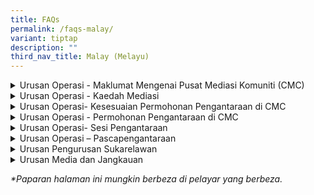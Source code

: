 ```yaml
---
title: FAQs
permalink: /faqs-malay/
variant: tiptap
description: ""
third_nav_title: Malay (Melayu)
---
```

<div data-type="detailGroup" class="isomer-accordion isomer-accordion-white">
<details class="isomer-details">
<summary>Urusan Operasi - Maklumat Mengenai Pusat Mediasi Komuniti (CMC)</summary>
<div data-type="detailsContent" class="isomer-details-content">
<blockquote>
<p>Apakah yang dilakukan oleh Pusat Mediasi Komuniti (CMC)?</p>
</blockquote>
<p>CMC, di bawah Kementerian Undang-Undang, sediakan perkhidmatan mediasi
secara percuma untuk penduduk Singapura yang ada masalah hubungan atau
pertikaian dalam komuniti.</p>
<p></p>
<blockquote>
<p>- Apakah faedah mediasi?</p>
</blockquote>
<p>Mediasi di CMC ada banyak kelebihan:</p>
<ul data-tight="true" class="tight">
<li>
<p><strong>Percuma</strong>: Tak perlu bayar apa-apa.</p>
</li>
<li>
<p><strong>Privasi terjaga</strong>: Apa yang dibincang dan siapa yang terlibat
akan dirahsiakan.</p>
</li>
<li>
<p><strong>Jimatan masa</strong>: Sesi biasanya ambil masa lebih kurang 2
jam. Dibuka hari Isnin sampai Jumaat, dan pagi Sabtu.</p>
</li>
<li>
<p><strong>Lokasi senang dicapai</strong>: Ada sesi bersemuka di Pusat Perkhidmatan
MinLaw dan 18 lokasi lain seluruh Singapura. Kalau isu tak terlalu rumit,
boleh juga buat sesi secara online.</p>
</li>
</ul>
<p></p>
<p>Tak perlu sediakan bukti untuk mohon mediasi di CMC.</p>
</div>
</details>
<details class="isomer-details">
<summary>Urusan Operasi - Kaedah Mediasi</summary>
<div data-type="detailsContent" class="isomer-details-content">
<blockquote>
<p>Di manakah mediasi CMC dijalankan?</p>
</blockquote>
<p>Mediasi CMC dijalankan di:
<br><strong>45 Maxwell Road, The URA Centre (East Wing), #07-11, Singapura 069118.</strong>
</p>
<p><strong>Mediasi yang dirujuk dan diarahkan oleh mahkamah</strong> dijalankan
pada:</p>
<ul>
<li>
<p>Hari Isnin hingga Jumaat, dari <strong>9.00 pagi hingga 1.00 tengah hari</strong>
</p>
</li>
</ul>
<p><strong>Mediasi secara sukarela</strong> dijalankan pada:</p>
<ul>
<li>
<p>Hari Isnin hingga Jumaat, dari <strong>2.00 petang hingga 6.00 petang</strong>
</p>
</li>
<li>
<p>Hari Sabtu, dari <strong>9.00 pagi hingga 1.00 tengah hari</strong>
<br>Kami <strong>ditutup pada hari Ahad dan Cuti Umum</strong>.</p>
</li>
</ul>
<p></p>
<p>Kami juga menyediakan mediasi secara sukarela di <strong>18 lokasi mediasi satelit</strong> berikut:</p>
<p>·&nbsp;&nbsp;&nbsp;&nbsp;&nbsp;&nbsp; Kelab Komuniti ACE the Place</p>
<p>·&nbsp;&nbsp;&nbsp;&nbsp;&nbsp;&nbsp; Kelab Komuniti Bedok</p>
<p>·&nbsp;&nbsp;&nbsp;&nbsp;&nbsp;&nbsp; Kelab Komuniti Ci Yuan</p>
<p>·&nbsp;&nbsp;&nbsp;&nbsp;&nbsp;&nbsp; Kelab Komuniti Clementi</p>
<p>·&nbsp;&nbsp;&nbsp;&nbsp;&nbsp;&nbsp; Kelab Komuniti Geylang Serai@Wisma
Geylang Serai</p>
<p>·&nbsp;&nbsp;&nbsp;&nbsp;&nbsp;&nbsp; Kelab Komuniti MacPherson</p>
<p>·&nbsp;&nbsp;&nbsp;&nbsp;&nbsp;&nbsp; Kelab Komuniti Nee Soon East</p>
<p>·&nbsp;&nbsp;&nbsp;&nbsp;&nbsp;&nbsp; Kelab Komuniti Paya Lebar-Kovan</p>
<p>·&nbsp;&nbsp;&nbsp;&nbsp;&nbsp;&nbsp; Kelab Komuniti Toa Payoh Barat</p>
<p>·&nbsp;&nbsp;&nbsp;&nbsp;&nbsp;&nbsp; Kelab Komuniti Telok Blangah</p>
<p>·&nbsp;&nbsp;&nbsp;&nbsp;&nbsp;&nbsp; Pusat ServiceSG One Punggol</p>
<p>·&nbsp;&nbsp;&nbsp;&nbsp;&nbsp;&nbsp; Pusat ServiceSG Our Tampines Hub</p>
<p>·&nbsp;&nbsp;&nbsp;&nbsp;&nbsp;&nbsp; ServiceSG@Kelab Komuniti Keat Hong</p>
<p>·&nbsp;&nbsp;&nbsp;&nbsp;&nbsp;&nbsp; ServiceSG Centre@Kelab Komuniti
The Frontier</p>
<p>·&nbsp;&nbsp;&nbsp;&nbsp;&nbsp;&nbsp; Pusat ServiceSG Bukit Merah</p>
<p>·&nbsp;&nbsp;&nbsp;&nbsp;&nbsp;&nbsp; Pusat ServiceSG Woodlands</p>
<p>·&nbsp;&nbsp;&nbsp;&nbsp;&nbsp;&nbsp; Pondok Polis Kejiranan Tampines
East</p>
<p>·&nbsp;&nbsp;&nbsp;&nbsp;&nbsp;&nbsp; Pondok Polis Kejiranan Tampines
North</p>
<p></p>
<blockquote>
<p>Bolehkah mediasi dijalankan melalui Zoom?</p>
</blockquote>
<p>Mediasi secara maya boleh diadakan untuk <strong>kes yang kurang rumit</strong>.</p>
</div>
</details>
<details class="isomer-details">
<summary>Urusan Operasi- Kesesuaian Permohonan Pengantaraan di CMC</summary>
<div data-type="detailsContent" class="isomer-details-content">
<blockquote>
<p>Apakah jenis pertikaian yang sesuai untuk mediasi di CMC?</p>
</blockquote>
<p>Mediasi di CMC sesuai untuk selesaikan masalah antara jiran, ahli keluarga,
kawan, rakan sekerja, tuan rumah dan penyewa – pendek kata, apa-apa pertikaian
yang libatkan hubungan peribadi. Tapi ia <strong>tak sesuai untuk kes kontrak atau urusan bisnes</strong>.</p>
<p></p>
<p>Untuk senarai penuh jenis pertikaian yang boleh dimediasikan, klik <a href="/disputes-suitable-for-mediation-malay/" rel="noopener nofollow" target="_blank">di sini</a>.</p>
<p></p>
<p></p>
<blockquote>
<p>Kenapa CMC terima permohonan tanpa buat siasatan?</p>
</blockquote>
<p>CMC tak jalankan siasatan. Kami fokus bantu pihak-pihak berbincang dengan
baik dan cari penyelesaian yang semua boleh setuju.
<br>Matlamat kami ialah bantu anda berkomunikasi secara terbuka dan capai
persetujuan bersama.</p>
<p></p>
<blockquote>
<p>Bolehkah CMC menerima kes yang melibatkan pertikaian jiran di kondominium
persendirian atau harta tanah?</p>
</blockquote>
<p>Boleh! Kami terima kes jiran dari rumah HDB dan hartanah persendirian
– termasuk kondominium dan apartmen.</p>
<p></p>
<blockquote>
<p>Perlu ke saya sediakan bukti bila mohon mediasi?</p>
</blockquote>
<p><strong>Tak perlu.</strong> Anda boleh buat permohonan tanpa sediakan bukti
apa-apa.</p>
<p></p>
<blockquote>
<p>Berapa ramai boleh hadir sesi mediasi?</p>
</blockquote>
<p>Biasanya, maksimum dua orang setiap pihak dibenarkan hadir – dengan syarat
mereka terlibat secara langsung dalam pertikaian. Untuk sesi di lokasi
satelit, hanya seorang wakil dari setiap pihak boleh hadir.</p>
<p></p>
<blockquote>
<p>Boleh ke ahli keluarga atau ejen saya datang mewakili saya?</p>
</blockquote>
<p>Boleh, jika mereka ada Surat Kuasa Wakil (Power of Attorney). Kalau tidak,
sila hubungi kami dulu.
<br>
</p>
<p>Untuk kes yang diarahkan Mahkamah, hanya individu yang disebut dalam Perintah
Mahkamah boleh hadir.</p>
<p></p>
<blockquote>
<p>Boleh ke peguam datang temankan saya masa sesi?</p>
</blockquote>
<p>Di CMC, peguam tak dibenarkan hadir dalam sesi mediasi. Kalau anda perlukan
nasihat undang-undang, sila dapatkan nasihat tu secara berasingan sebelum
sesi.</p>
</div>
</details>
<details class="isomer-details">
<summary>Urusan Operasi - Permohonan Pengantaraan di CMC</summary>
<div data-type="detailsContent" class="isomer-details-content">
<blockquote>
<p>Apa berlaku selepas saya hantar permohonan mediasi?</p>
</blockquote>
<p>Kalau anda mohon untuk sesi mediasi secara sukarela dengan CMC, inilah
apa yang akan berlaku:</p>
<ol data-tight="true" class="tight">
<li>
<p><strong>Pengesahan Permohonan: </strong>Kami akan hantar pengakuan terima
– jadi anda tahu permohonan dah diterima.</p>
</li>
<li>
<p><strong>Penilaian Kes: </strong>Kami akan semak dulu sama ada kes anda
sesuai untuk mediasi.</p>
</li>
<li>
<p><strong>Jemputan kepada Responden: </strong>Kalau kes sesuai, kami akan
jemput pihak satu lagi (Responden) untuk datang ke sesi mediasi, dan kami
juga akan maklumkan anda tentang jawapan mereka.</p>
</li>
<li>
<p><strong>Penjadualan Sesi: </strong>Kalau dua-dua pihak setuju nak datang,
kami akan tetapkan tarikh, masa dan lokasi sesi. Anda akan dapat maklumat
penuh.</p>
</li>
<li>
<p><strong>Sesi Mediasi: </strong>Pada hari sesi, anda dan Responden akan
jumpa mediator kami. Mediator akan bantu anda berdua berbincang dengan
baik dan cari jalan penyelesaian yang semua pihak boleh terima.</p>
</li>
<li>
<p><strong>Keputusan &amp; Perjanjian: </strong>Kalau ada persetujuan, mediator
akan tulis semua syarat dalam satu dokumen. Anda akan diberi masa untuk
semak sebelum tandatangan. Salinan dokumen juga akan diberi kepada anda.</p>
</li>
</ol>
<p></p>
<p><strong>Kalau tak ada persetujuan</strong>, sesi akan tamat dengan cara
yang sopan. Anda masih boleh pertimbangkan pilihan lain – contohnya, dapatkan
nasihat undang-undang atau buat permohonan di mahkamah.</p>
<p></p>
<ol start="7" data-tight="true" class="tight">
<li>
<p><strong>Tindakan Susulan</strong>
<br>Kadang-kadang, kalau sesuai, kami mungkin tawarkan sesi mediasi tambahan.</p>
</li>
</ol>
<p></p>
<p></p>
<blockquote>
<p>JKalau Responden abaikan atau tolak jemputan CMC, apa pilihan saya? Bolehkah
saya bawa kes ini ke Tribunal Penyelesaian Pertikaian Komuniti (CDRT)?</p>
</blockquote>
<p></p>
<p><strong><u>Pertikaian Melibatkan Bukan Jiran</u></strong>
</p>
<p>Kalau Responden tolak atau langsung tak balas jemputan pengantaraan, anda
boleh pertimbangkan pilihan lain untuk selesaikan pertikaian. Ini termasuk
dapatkan nasihat undang-undang atau terus failkan permohonan di mahkamah.</p>
<p></p>
<p><strong><u>Pertikaian Melibatkan Jiran dari Tampines (Semasa Fasa Perintis)</u></strong>
</p>
<p>Kalau Responden tak setuju atau tak beri sebarang jawapan, anda boleh
minta bantuan dari <em>Unit Perhubungan Komuniti (CRU)</em>. Hubungi mereka
di 3300 3300, dari 9 pagi hingga 9 malam pada hari bekerja.</p>
<p>&nbsp;</p>
<p><strong><u>Pertikaian Melibatkan Jiran dari semua Bandar lain (Semasa Fasa Perintis)</u></strong>
</p>
<p>Kalau Responden tak beri maklum balas atau tolak jemputan, kami akan keluarkan
surat keputusan untuk anda. Lepas itu, anda boleh pilih untuk failkan tuntutan
di Tribunal Penyelesaian Pertikaian Komuniti (CDRT).</p>
</div>
</details>
<details class="isomer-details">
<summary>Urusan Operasi- Sesi Pengantaraan</summary>
<div data-type="detailsContent" class="isomer-details-content">
<blockquote>
<p>Apa yang berlaku semasa sesi mediasi?</p>
</blockquote>
<p>Beginilah aliran proses pengantaraan di CMC:</p>
<p></p>
<ul data-tight="true" class="tight">
<li>
<p><strong>Pendaftaran: </strong>Datang sekurang-kurangnya 20 minit sebelum
sesi bermula. Pegawai kami akan sambut anda, sahkan identiti semua yang
hadir, dan pastikan semuanya siap sebelum sesi dimulakan.</p>
</li>
<li>
<p><strong>Pengenalan oleh Pengantara: </strong>Pengantara kami akan jemput
anda masuk ke bilik pengantaraan. Anda dan pihak satu lagi akan duduk di
tempat yang disediakan. Sesi akan dimulakan dengan pengenalan ringkas oleh
pengantara, termasuk penerangan tentang proses pengantaraan dan beberapa
peraturan asas.</p>
</li>
<li>
<p><strong>Sesi Bersama: </strong>Pemohon akan mulakan dengan berkongsi isu-isu
utama yang ingin dibincangkan. Selepas itu, Responden pula akan beri maklum
balas. Pengantara kami akan bantu rumuskan isu-isu penting yang diketengahkan.</p>
</li>
<li>
<p><strong>Sesi Peribadi (jika perlu) : </strong>Kalau ada isu sensitif yang
lebih sesuai dibincang secara berasingan, pengantara boleh adakan sesi
peribadi dengan setiap pihak. Apa yang dikongsi dalam sesi ini akan dirahsiakan,
kecuali anda izinkan untuk dikongsikan.</p>
</li>
</ul>
<p>Pengantara boleh bergilir-gilir antara sesi bersama dan peribadi untuk
bantu cari penyelesaian yang sesuai.</p>
<p></p>
<p><strong>Penutup:</strong>
</p>
<p><u>Dengan Persetujuan</u>
<br>Jika anda dan pihak satu lagi berjaya capai persetujuan, pengantara akan
tulis semua terma dalam satu dokumen. Anda boleh semak dulu sebelum tandatangan.
Salinan perjanjian yang telah ditandatangani juga akan diberikan kepada
anda.</p>
<p></p>
<p><u>Tanpa Persetujuan</u>
<br>Kalau tak ada persetujuan, sesi akan ditamatkan secara baik. Anda masih
boleh pertimbangkan pilihan lain seperti mendapatkan nasihat undang-undang
atau memfailkan permohonan di mahkamah.</p>
<p></p>
<blockquote>
<p>Bolehkah saya merakam sesi pengantaraan?</p>
</blockquote>
<p>Tak boleh. Sesi pengantaraan di CMC adalah sulit dan dilindungi undang-undang
di bawah Akta CMC (Bab 49A). Untuk jaga kerahsiaan dan beri ruang selamat
untuk semua, rakaman video, audio atau gambar tidak dibenarkansemasa sesi.
Kalau kami dapati ada yang merakam, pihak itu akan diminta padamkan rakaman
serta-merta di hadapan pengantara atau pegawai CMC.</p>
<p></p>
<blockquote>
<p>Adakah Perjanjian Penyelesaian CMC sah dari segi undang-undang?</p>
</blockquote>
<p>Ya. Bila anda dan pihak satu lagi tandatangan perjanjian penyelesaian,
dokumen itu sah dan mengikat secara undang-undang. Anda boleh guna dokumen
itu sebagai bukti kalau ada tindakan undang-undang diambil kemudian.</p>
</div>
</details>
<details class="isomer-details">
<summary>Urusan Operasi – Pascapengantaraan</summary>
<div data-type="detailsContent" class="isomer-details-content">
<blockquote>
<p>Apa yang berlaku jika pihak lain melanggar perjanjian?</p>
</blockquote>
<p>Kalau pihak satu lagi tak ikut apa yang telah dipersetujui, anda boleh
mohon <em>pemulihan sukarela</em> sebulan selepas sesi pengantaraan terakhir.
Permohonan ini boleh dibuat melalui <a href="https://eservices.mlaw.gov.sg/cmc/mediatorsportal/direct-intake/" rel="noopener nofollow" target="_blank">borang</a> atas
talian kami, atau anda juga boleh hubungi Talian Pertanyaan MinLaw di <strong>1800 2255 529</strong> pada
waktu pejabat.</p>
<p></p>
<p><u>Kalau pertikaian anda bukan melibatkan jiran:</u>
</p>
<p>Kalau <em>pemulihan sukarela</em> tidak berjaya, anda boleh pilih untuk
teruskan dengan langkah lain – seperti mendapatkan nasihat undang-undang
atau memfailkan permohonan di Mahkamah.</p>
<p></p>
<p><u>Kalau pertikaian anda melibatkan jiran di kawasan Tampines (semasa fasa perintis):</u>
</p>
<p>Kalau Responden tak beri jawapan atau menolak, anda boleh mohon <em>Pemulihan Berarah</em> dengan
hubungi Talian Pertanyaan MinLaw di 1800 2255 529 pada waktu pejabat. Dalam
kes ini, kehadiran untuk sesi pengantaraan CMC adalah wajib untuk kedua-dua
pihak.</p>
<p></p>
<p><u>Kalau pertikaian anda melibatkan jiran di kawasan lain (semasa fasa perintis):</u>
</p>
<p>Kalau Responden menolak atau tak beri jawapan, kami akan keluarkan surat
keputusan kepada anda. Anda ada pilihan untuk failkan tuntutan di Tribunal
Penyelesaian Pertikaian Komuniti (CDRT).</p>
<p></p>
<p><em>*Sila ambil perhatian bahawa caj mungkin dikenakan untuk panggilan dari telefon bimbit.</em>
</p>
<p></p>
</div>
</details>
<details class="isomer-details">
<summary>Urusan Pengurusan Sukarelawan</summary>
<div data-type="detailsContent" class="isomer-details-content">
<blockquote>
<p>Siapakah mediator CMC?</p>
</blockquote>
<p>Mediator di CMC ialah <strong>sukarelawan terlatih</strong> yang dilantik
oleh Menteri Undang-Undang. Mereka telah:</p>
<ul>
<li>
<p>Dipilih dengan teliti</p>
</li>
<li>
<p>Menjalani latihan dan penilaian sebelum dilantik secara rasmi</p>
</li>
<li>
<p>Terus aktif dalam sesi mediasi secara berkala</p>
</li>
<li>
<p>Menyertai latihan berterusan untuk mengekalkan kemahiran mereka</p>
</li>
</ul>
<p></p>
<blockquote>
<p>Adakah CMC mengambil sukarelawan baharu?</p>
</blockquote>
<p>Ya! CMC merekrut mediator sukarelawan setiap tahun, dan permohonan akan
ditutup pada hujung bulan September.</p>
<p>Hanya calon yang disenarai pendek akan dijemput menghadiri Temu Duga Pemilihan,
biasanya antara Oktober hingga November setiap tahun.</p>
<p></p>
<blockquote>
<p>Bagaimanakah untuk layak menjadi mediator CMC?</p>
</blockquote>
<p>Terdapat lima peringkat untuk menjadi mediator:</p>
<ol>
<li>
<p>Permohonan</p>
</li>
<li>
<p>Pemilihan</p>
</li>
<li>
<p>Penilaian</p>
</li>
<li>
<p>Latihan Praktikal (Apprenticeship)</p>
</li>
<li>
<p>Pelantikan Rasmi</p>
</li>
</ol>
<p>Anda boleh hantar permohonan <a href="/how-to-be-a-cmc-mediator-malay/" rel="noopener nofollow" target="_blank">di sini</a>
</p>
<p></p>
<blockquote>
<p>Siapakah yang layak memohon sebagai mediator CMC?</p>
</blockquote>
<p>Untuk jadi mediator sukarelawan CMC, anda perlu:</p>
<ul>
<li>
<p>Warganegara Singapura atau Penduduk Tetap Singapura</p>
</li>
<li>
<p><strong>Berumur 30 tahun dan ke atas</strong>
</p>
</li>
<li>
<p><strong>Fasih dalam Bahasa Inggeris</strong>, lisan dan tulisan</p>
</li>
<li>
<p>Boleh bertutur dalam bahasa atau dialek tempatan</p>
</li>
<li>
<p>Biasa menggunakan <strong>Zoom</strong> untuk sesi mediasi</p>
</li>
<li>
<p>Aktif dalam kerja komuniti atau kesukarelawanan</p>
</li>
<li>
<p><strong>Mempunyai Akreditasi Tahap 1 daripada Singapore International Mediation Institute (SIMI)</strong> dalam
tempoh 2 tahun terakhir</p>
</li>
<li>
<p>Berminat untuk menyumbang kepada masyarakat yang harmoni dan beradab</p>
</li>
</ul>
<p>Permohonan boleh dihantar <a href="/how-to-be-a-cmc-mediator-malay/" rel="noopener nofollow" target="_blank">di sini</a>.</p>
</div>
</details>
<details class="isomer-details">
<summary>Urusan Media dan Jangkauan</summary>
<div data-type="detailsContent" class="isomer-details-content">
<blockquote>
<p>Saya ingin meminta taklimat oleh CMC.</p>
</blockquote>
<p>Sila hubungi Talian Pertanyaan MinLaw di 1800 2255* 529 semasa waktu pejabat
atau serahkan permintaan anda menggunakan borang dalam talian&nbsp;<a href="https://eservices.mlaw.gov.sg/enquiry/" rel="noopener noreferrer nofollow" target="_blank"><u>di sini</u></a>.</p>
<p><em>*Sila ambil perhatian bahawa caj masa siaran mungkin dikenakan untuk panggilan yang dibuat daripada telefon mudah alih.</em>
</p>
<p></p>
<blockquote>
<p>Di manakah saya boleh mendapatkan laporan atau statistik yang berkaitan
tentang CMC?</p>
</blockquote>
<p>Untuk statistik berkaitan CMC tertentu, anda boleh menghantar permintaan
menggunakan borang dalam talian&nbsp;<a href="https://eservices.mlaw.gov.sg/enquiry/" rel="noopener noreferrer nofollow" target="_blank"><u>di sini</u></a>.</p>
<p></p>
<blockquote>
<p>Saya ingin mengadakan wawancara media.</p>
</blockquote>
<p>Sila hubungi Talian Pertanyaan MinLaw di 1800 2255 529* semasa waktu pejabat
atau hantar permintaan anda menggunakan borang dalam talian&nbsp;<a href="https://eservices.mlaw.gov.sg/enquiry/" rel="noopener noreferrer nofollow" target="_blank"><u>di sini&nbsp;</u></a>dengan
menyatakan sebab dan tujuan permintaan anda.</p>
<p><em>*Sila ambil perhatian bahawa caj masa siaran mungkin dikenakan untuk panggilan yang dibuat daripada telefon mudah alih.</em>
</p>
<p></p>
<blockquote>
<p>Saya ingin bekerjasama dengan CMC dalam satu acara. Siapakah yang saya
boleh hubungi?</p>
</blockquote>
<p>Sila hubungi Talian Pertanyaan MinLaw di 1800 2255 529* semasa waktu pejabat
atau hantar permintaan anda menggunakan borang dalam talian&nbsp;<a href="https://eservices.mlaw.gov.sg/enquiry/" rel="noopener noreferrer nofollow" target="_blank"><u>di sini&nbsp;</u></a>dengan
menyatakan sebab dan tujuan permintaan anda.</p>
<p><em>*Sila ambil perhatian bahawa caj masa siaran mungkin dikenakan untuk panggilan yang dibuat daripada telefon mudah alih.</em>
</p>
<p></p>
<blockquote>
<p>Agensi saya ingin meminta sandaran CMC.</p>
</blockquote>
<p>Sila hubungi Talian Pertanyaan MinLaw di 1800 2255 529* semasa waktu pejabat
atau hantar permintaan anda menggunakan borang dalam talian&nbsp;<a href="https://eservices.mlaw.gov.sg/enquiry/" rel="noopener noreferrer nofollow" target="_blank"><u>di sini</u></a>.</p>
<p><em>*Sila ambil perhatian bahawa caj masa siaran mungkin dikenakan untuk panggilan yang dibuat daripada telefon mudah alih.</em>
</p>
</div>
</details>
</div>
<p><em>*Paparan halaman ini mungkin berbeza di pelayar yang berbeza.</em>
</p>
<p></p>